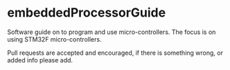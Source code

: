 # embeddedProcessorGuide
Software guide on to program and use micro-controllers.  The focus is on using STM32F micro-controllers.<br>

Pull requests are accepted and encouraged, if there is something wrong, or added info please add.


